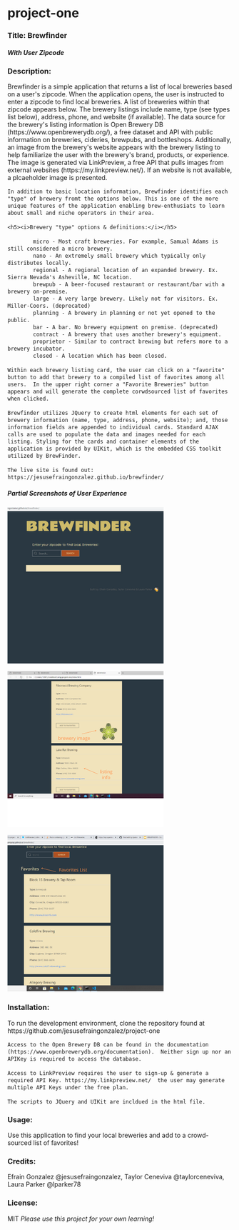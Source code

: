 # project-one

<h3> Title: Brewfinder</h3>
<h5><i>With User Zipcode</i></h5>

<h3>Description:</h3> 
    Brewfinder is a simple application that returns a list of local breweries based on a user's zipcode.  When the application opens, the user is instructed to enter a zipcode to find local breweries.  A list of breweries within that zipcode appears below.  The brewery listings include name, type (see types list below), address, phone, and website (if available).  The data source for the brewery's listing information is Open Brewery DB (https://www.openbrewerydb.org/), a free dataset and API with public information on breweries, cideries, brewpubs, and bottleshops.  Additionally, an image from the brewery's website appears with the brewery listing to help familiarize the user with the brewery's brand, products, or experience.  The image is generated via LinkPreview, a free API that pulls images from external websites (https://my.linkpreview.net/). If an website is not available, a plcaeholder image is presented.

    In addition to basic location information, Brewfinder identifies each "type" of brewery fromt the options below. This is one of the more unique features of the application enabling brew-enthusiats to learn about small and niche operators in their area. 

    <h5><i>Brewery "type" options & definitions:</i></h5> 

            micro - Most craft breweries. For example, Samual Adams is still considered a micro brewery.
            nano - An extremely small brewery which typically only distributes locally.
            regional - A regional location of an expanded brewery. Ex. Sierra Nevada's Asheville, NC location.
            brewpub - A beer-focused restaurant or restaurant/bar with a brewery on-premise.
            large - A very large brewery. Likely not for visitors. Ex. Miller-Coors. (deprecated)
            planning - A brewery in planning or not yet opened to the public.
            bar - A bar. No brewery equipment on premise. (deprecated)
            contract - A brewery that uses another brewery's equipment.
            proprietor - Similar to contract brewing but refers more to a brewery incubator.
            closed - A location which has been closed.

    Within each brewery listing card, the user can click on a "favorite" button to add that brewery to a compiled list of favorites among all users.  In the upper right corner a "Favorite Breweries" button appears and will generate the complete corwdsourced list of favorites when clicked.

    Brewfinder utilizes JQuery to create html elements for each set of brewery information (name, type, address, phone, website); and, those information fields are appended to individual cards. Standard AJAX calls are used to populate the data and images needed for each listing. Styling for the cards and container elements of the application is provided by UIKit, which is the embedded CSS toolkit utilized by BrewFinder.  

    The live site is found out:  https://jesusefraingonzalez.github.io/brewfinder/


<h5>Partial Screenshots of User Experience</h5>

<p>
    <img src="/Brewfinder (1).png" width="350" height="350" />
</p>

               
<p> <img src="/Brewfinder.png" width="350" height="350" />
</p>

<p>
    <img src="/Brewfinder (2).png" width="350" height="350" />
</p>





<h3>Installation:</h3>
    To run the development environment, clone the repository found at  https://github.com/jesusefraingonzalez/project-one

    Access to the Open Brewery DB can be found in the documentation (https://www.openbrewerydb.org/documentation).  Neither sign up nor an APIKey is required to access the database.

    Access to LinkPreview requires the user to sign-up & generate a required API Key. https://my.linkpreview.net/  the user may generate multiple API Keys under the free plan.

    The scripts to JQuery and UIKit are incldued in the html file.

<h3>Usage:</h3>
    Use this application to find your local breweries and add to a crowd-sourced list of favorites!

<h3>Credits:</h3> Efrain Gonzalez @jesusefraingonzalez, Taylor Ceneviva @taylorceneviva,  Laura Parker @lparker78

<h3>License:</h3> MIT   <i>Please use this project for your own learning!</i> 

